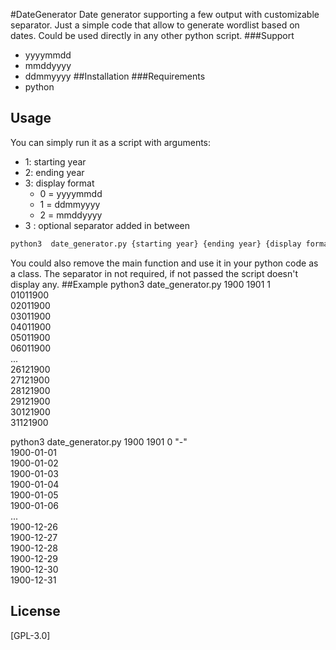 #DateGenerator
Date generator supporting a few output with customizable separator.
Just a simple code that allow to generate wordlist based on dates.
Could be used directly in any other python script.
###Support
* yyyymmdd
* mmddyyyy
* ddmmyyyy
##Installation
###Requirements
* python
## Usage
You can simply run it as a script with arguments:
* 1: starting year
* 2: ending year
* 3: display format
    * 0 = yyyymmdd
    * 1 = ddmmyyyy
    * 2 = mmddyyyy
* 3 : optional separator added in between

```bash
python3  date_generator.py {starting year} {ending year} {display format} {separator}
```
You could also remove the main function and use it in your python code as a class.
The separator in not required, if not passed the script doesn't display any.
##Example
python3 date_generator.py 1900 1901 1  
01011900  
02011900  
03011900  
04011900  
05011900  
06011900  
...  
26121900  
27121900  
28121900  
29121900  
30121900  
31121900  

python3 date_generator.py 1900 1901 0 "-"  
1900-01-01  
1900-01-02  
1900-01-03  
1900-01-04  
1900-01-05  
1900-01-06  
...  
1900-12-26  
1900-12-27  
1900-12-28  
1900-12-29  
1900-12-30  
1900-12-31  

## License
[GPL-3.0]